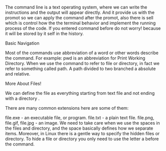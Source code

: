 The command line is a text operating system, where we can write the instructions and the output will appear directly. And it provide us with the promot so we can apply the command after the promot, also there is sell which is control how the the terminal behavior and implement the running process of the code. If you entered command before do not worry! because it will be stored by it self in the history.

 

Basic Navigation  

Most of the commands  use abbreviation of a word or other words describe the command. For example: pwd  is an abbreviation for Print Working Directory. When we use the command to refer to  file or directory, in fact we refer to something called path. A path divided to two branched a absolute and relative.

More About Files!

We can define the file as everything starting from text file and not ending with a directory . 

There are many common extensions here are some of them:

file.exe - an executable file, or program.
file.txt - a plain text file.
file.png, file.gif, file.jpg - an image.
We need to take care when we use the spaces in the files and directory, and the space basically defines how we separate items. Moreover, in Linux there is a gentle way to specify the hidden files or directory.  To hide a file or directory you only need to use the letter a before the command. 